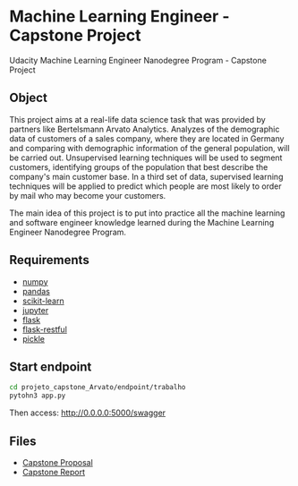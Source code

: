 # Machine Learning Engineer - Capstone Project
Udacity Machine Learning Engineer Nanodegree Program - Capstone Project

## Object
  This project aims at a real-life data science task that was provided by partners like Bertelsmann Arvato Analytics.
Analyzes of the demographic data of customers of a sales company, where they are located in Germany and comparing with demographic information of the general population, will be carried out.
Unsupervised learning techniques will be used to segment customers, identifying groups of the population that best describe the company's main customer base. In a third set of data, supervised
learning techniques will be applied to predict which people are most likely to order by mail who may become your customers.

  The main idea of this project is to put into practice all the machine learning and software engineer knowledge learned during the Machine Learning Engineer Nanodegree Program. 

## Requirements
  - [numpy](https://numpy.org/)
  - [pandas](https://pandas.pydata.org/)
  - [scikit-learn](https://scikit-learn.org/)
  - [jupyter](https://jupyter.org/)
  - [flask](http://flask.pocoo.org/)
  - [flask-restful](https://flask-restful.readthedocs.io/en/latest/)
  - [pickle](https://docs.python.org/3/library/pickle.html)	

  
## Start endpoint
``` sh
cd projeto_capstone_Arvato/endpoint/trabalho
pytohn3 app.py
```
Then access: http://0.0.0.0:5000/swagger

## Files
- [Capstone Proposal](https://github.com/kadicharivic/projeto_capstone_Arvato/blob/master/proposal.pdf)
- [Capstone Report](https://github.com/kadicharivic/projeto_capstone_Arvato/blob/master/report.pdf)
